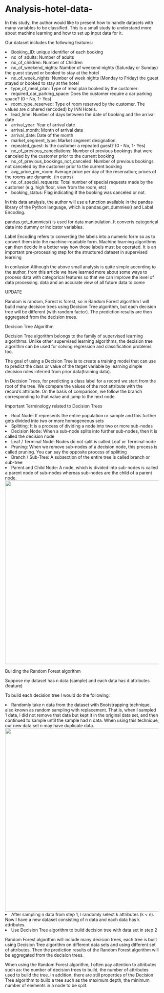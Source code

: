 # Analysis-hotel-data-
<p>
In this study, the author would like to present how to handle datasets with many variables to be classified. This is a small study to understand more about machine learning and how to set up input data for it.</p>
<p>Our dataset includes the following features:</p>
<li>Booking_ID: unique identifier of each booking</li>
<li>no_of_adults: Number of adults</li>
<li>no_of_children: Number of Children</li>
<li>no_of_weekend_nights: Number of weekend nights (Saturday or Sunday) the guest stayed or booked to stay at the hotel</li>
<li>no_of_week_nights: Number of week nights (Monday to Friday) the guest stayed or booked to stay at the hotel</li>
<li>type_of_meal_plan: Type of meal plan booked by the customer:</li>
<li>required_car_parking_space: Does the customer require a car parking space? (0 - No, 1- Yes)</li>
<li>room_type_reserved: Type of room reserved by the customer. The values are ciphered (encoded) by INN Hotels.</li>
<li>lead_time: Number of days between the date of booking and the arrival date</li>
<li>arrival_year: Year of arrival date</li>
<li>arrival_month: Month of arrival date</li>
<li>arrival_date: Date of the month</li>
<li>market_segment_type: Market segment designation.</li>
<li>repeated_guest: Is the customer a repeated guest? (0 - No, 1- Yes)</li>
<li>no_of_previous_cancellations: Number of previous bookings that were canceled by the customer prior to the current booking</li>
<li>no_of_previous_bookings_not_canceled: Number of previous bookings not canceled by the customer prior to the current booking</li>
<li>avg_price_per_room: Average price per day of the reservation; prices of the rooms are dynamic. (in euros)</li>
<li>no_of_special_requests: Total number of special requests made by the customer (e.g. high floor, view from the room, etc)</li>
<li>booking_status: Flag indicating if the booking was canceled or not.</li>
<p>In this data analysis, the author will use a function available in the pandas library of the Python language, which is pandas.get_dummies() and Label Encoding.</p> 
<p> pandas.get_dummies() is used for data manipulation. It converts categorical data into dummy or indicator variables.</p>
<p> Label Encoding refers to converting the labels into a numeric form so as to convert them into the machine-readable form. Machine learning algorithms can then decide in a better way how those labels must be operated. It is an important pre-processing step for the structured dataset in supervised learning</p>
<p>In conlusion,Although the above small analysis is quite simple according to the author, from this article we have learned more about some ways to process data with categorical features so that we can improve the level of data processing. data and an accurate view of all future data to come</p>

<h> UPDATE</h>
<p>Random is random, Forest is forest, so in Random Forest algorithm I will build many decision trees using Decision Tree algorithm, but each decision tree will be different (with random factor). The prediction results are then aggregated from the decision trees.</p>
<h>Decision Tree Algorithm</h>
<p>Decision Tree algorithm belongs to the family of supervised learning algorithms. Unlike other supervised learning algorithms, the decision tree algorithm can be used for solving regression and classification problems too.

The goal of using a Decision Tree is to create a training model that can use to predict the class or value of the target variable by learning simple decision rules inferred from prior data(training data).

In Decision Trees, for predicting a class label for a record we start from the root of the tree. We compare the values of the root attribute with the record’s attribute. On the basis of comparison, we follow the branch corresponding to that value and jump to the next node</p>

<h>Important Terminology related to Decision Trees</h>
<li>Root Node: It represents the entire population or sample and this further gets divided into two or more homogeneous sets</li>
<li>Splitting: It is a process of dividing a node into two or more sub-nodes</li>
<li>Decision Node: When a sub-node splits into further sub-nodes, then it is called the decision node</li>
<li>Leaf / Terminal Node: Nodes do not split is called Leaf or Terminal node</li>
<li>Pruning: When we remove sub-nodes of a decision node, this process is called pruning. You can say the opposite process of splitting</li>
<li>Branch / Sub-Tree: A subsection of the entire tree is called branch or sub-tree</li>
<li>Parent and Child Node: A node, which is divided into sub-nodes is called a parent node of sub-nodes whereas sub-nodes are the child of a parent node.</li>


<img src='https://user-images.githubusercontent.com/65645365/227258267-4eff97ae-b6b5-451f-b417-e02a83d9d1e3.png' width='600'>

<h>Building the Random Forest algorithm</h>
<p>Suppose my dataset has n data (sample) and each data has d attributes (feature)</p>
<p>To build each decision tree I would do the following:</p>
<li>Randomly take n data from the dataset with Bootstrapping technique, also known as random sampling with replacement. That is, when I sampled 1 data, I did not remove that data but kept it in the original data set, and then continued to sample until the sample had n data. When using this technique, our new data set n may have duplicate data.</li>

<img src='https://user-images.githubusercontent.com/65645365/227260549-ad5f92ea-f594-4a30-8871-9d3967dc6727.png' width='600'>

<li>After sampling n data from step 1, I randomly select k attributes (k < n). Now I have a new dataset consisting of n data and each data has k attributes.</li>
<li>Use Decision Tree algorithm to build decision tree with data set in step 2</li>

<p>Random Forest algorithm will include many decision trees, each tree is built using Decision Tree algorithm on different data sets and using different set of attributes. Then the prediction results of the Random Forest algorithm will be aggregated from the decision trees.

When using the Random Forest algorithm, I often pay attention to attributes such as: the number of decision trees to build, the number of attributes used to build the tree. In addition, there are still properties of the Decision Tree algorithm to build a tree such as the maximum depth, the minimum number of elements in a node to be split.</p>
